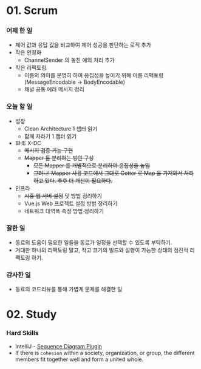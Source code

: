 # 01. Scrum

### 어제 한 일

- 제어 값과 응답 값을 비교하여 제어 성공을 판단하는 로직 추가
- 작은 안정화
    - ChannelSender 의 놓친 예외 처리 추가
- 작은 리팩토링
    - 이름의 의미를 분명히 하여 응집성을 높이기 위해 이름 리팩토링 (MessageEncodable → BodyEncodable)
    - 채널 공통 에러 메시지 정리

### 오늘 할 일

- 성장
    - Clean Architecture 1 챕터 읽기
    - 함께 자라기 1 챕터 읽기
- BHE X-DC
    - ~~메시지 검증 기능 구현~~
    - ~~Mapper 들 분리하는 방안 구상~~
        - ~~모든 Mapper 를 개별적으로 분리하여 응집성을 높임~~
        - ~~그러나! Mapper 사용 코드에서 그대로 Getter 로 Map 을 가져와서 처리하고 있다. 추후 더 개선이 필요하다.~~
- 인프라
    - ~~시흥 웹 서버 설정~~ 및 방법 정리하기
    - Vue.js Web 프로젝트 설정 방법 정리하기
    - 네트워크 대역폭 측정 방법 정리하기

### 잘한 일

- 동료의 도움이 필요한 일들을 동료가 일정을 선택할 수 있도록 부탁하기.
- 거대한 하나의 리팩토링 말고, 작고 크기의 빌드와 실행이 가능한 상태의 점진적 리팩토링 하기.

### 감사한 일

- 동료의 코드리뷰를 통해 가볍게 문제를 해결한 일

# 02. Study

### Hard Skills

- IntelliJ - [Sequence Diagram Plugin](https://plugins.jetbrains.com/plugin/8286-sequencediagram)
- If there is `cohesion` within a society, organization, or group, the different members fit together well and form a united whole.
